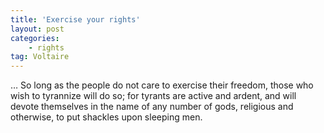 ```yaml
---
title: 'Exercise your rights'
layout: post
categories:
    - rights
tag: Voltaire
---
```


… So long as the people do not care to exercise their freedom, those who wish to tyrannize will do so; for tyrants are active and ardent, and will devote themselves in the name of any number of gods, religious and otherwise, to put shackles upon sleeping men.